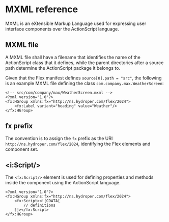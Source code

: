 # MXML reference

MXML is an eXtensible Markup Language used for expressing user interface components over the ActionScript language.

## MXML file

A MXML file shall have a filename that identifies the name of the ActionScript class that it defines, while the parent directories after a source path determine the ActionScript package it belongs to.

Given that the Flex manifest defines `source[0].path = "src"`, the following is an example MXML file defining the class `com.company.max.WeatherScreen`:

```mxml
<!-- src/com/company/max/WeatherScreen.mxml -->
<?xml version="1.0"?>
<fx:HGroup xmlns:fx="http://ns.hydroper.com/flex/2024">
    <fx:Label variant="heading" value="Weather"/>
</fx:HGroup>
```

## fx prefix

The convention is to assign the `fx` prefix as the URI `http://ns.hydroper.com/flex/2024`, identifying the Flex elements and component set.

## &lt;i:Script/&gt;

The `<fx:Script/>` element is used for defining properties and methods inside the component using the ActionScript language.

```mxml
<?xml version="1.0"?>
<fx:HGroup xmlns:fx="http://ns.hydroper.com/flex/2024">
    <fx:Script><![CDATA[
        // definitions
    ]]></fx:Script>
</fx:HGroup>
```